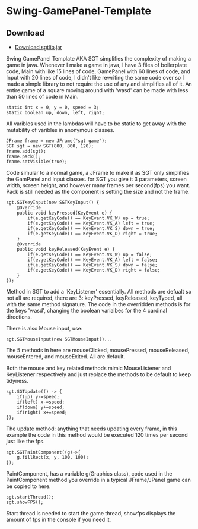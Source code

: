 ﻿# Swing-GamePanel-Template
## Download
- [Download sgtlib.jar](https://github.com/sstoichev22/Swing-GamePanel-Template/blob/main/releases/sgtlib.jar)

Swing GamePanel Template AKA SGT simplifies the complexity of making a game in java. Whenever I make a game in java, I have 3 files of boilerplate code, Main with like 15 lines of code, GamePanel with 60 lines of code, and Input with 20 lines of code, I didn't like rewriting the same code over so I made a simple library to not require the use of any and simplifies all of it. An entire game of a square moving around with 'wasd' can be made with less than 50 lines of code in Main.
```
static int x = 0, y = 0, speed = 3;
static boolean up, down, left, right;
```
All varibles used in the lambdas will have to be static to get away with the mutability of varibles in anonymous classes.
```
JFrame frame = new JFrame("sgt game");
SGT sgt = new SGT(800, 800, 120);
frame.add(sgt);
frame.pack();
frame.setVisible(true);
```
Code simular to a normal game, a JFrame to make it as SGT only simplifies the GamPanel and Input classes. for SGT you give it 3 parameters, screen width, screen height, and however many frames per second(fps) you want. Pack is still needed as the component is setting the size and not the frame.
```
sgt.SGTKeyInput(new SGTKeyInput() {
    @Override
    public void keyPressed(KeyEvent e) {
        if(e.getKeyCode() == KeyEvent.VK_W) up = true;
        if(e.getKeyCode() == KeyEvent.VK_A) left = true;
        if(e.getKeyCode() == KeyEvent.VK_S) down = true;
        if(e.getKeyCode() == KeyEvent.VK_D) right = true;
    }
    @Override
    public void keyReleased(KeyEvent e) {
        if(e.getKeyCode() == KeyEvent.VK_W) up = false;
        if(e.getKeyCode() == KeyEvent.VK_A) left = false;
        if(e.getKeyCode() == KeyEvent.VK_S) down = false;
        if(e.getKeyCode() == KeyEvent.VK_D) right = false;
    }
});
```
Method in SGT to add a 'KeyListener' essentially. All methods are defualt so not all are required, there are 3: keyPressed, keyReleased, keyTyped, all with the same method signature. The code in the overridden methods is for the keys 'wasd', changing the boolean varialbes for the 4 cardinal directions.

There is also Mouse input, use:
```
sgt.SGTMouseInput(new SGTMouseInput()...
```
The 5 methods in here are mouseClicked, mousePressed, mouseReleased, mouseEntered, and mouseExited. All are default.

Both the mouse and key related methods mimic MouseListener and KeyListener respectively and just replace the methods to be default to keep tidyness.
```
sgt.SGTUpdate(() -> {
    if(up) y-=speed;
    if(left) x-=speed;
    if(down) y+=speed;
    if(right) x+=speed;
});
```
The update method: anything that needs updating every frame, in this example the code in this method would be executed 120 times per second just like the fps.
```
sgt.SGTPaintComponent((g)->{
    g.fillRect(x, y, 100, 100);
});
```
PaintComponent, has a variable g(Graphics class), code used in the PaintComponent method you override in a typical JFrame/JPanel game can be copied to here.
```
sgt.startThread();
sgt.showFPS();
```
Start thread is needed to start the game thread, showfps displays the amount of fps in the console if you need it.
